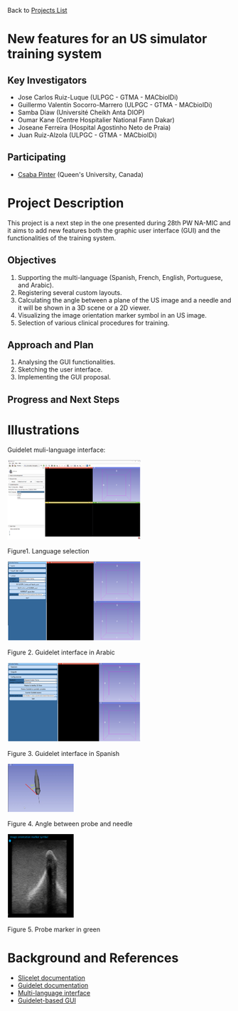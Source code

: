 Back to [Projects List](../../README.md#ProjectsList)

# New features for an US simulator training system

## Key Investigators

- Jose Carlos Ruiz-Luque (ULPGC - GTMA - MACbioIDi)
- Guillermo Valentín Socorro-Marrero (ULPGC - GTMA - MACbioIDi)
- Samba Diaw (Université Cheikh Anta DIOP)
- Oumar Kane (Centre Hospitalier National Fann Dakar)
- Joseane Ferreira (Hospital Agostinho Neto de Praia)
- Juan Ruiz-Alzola (ULPGC - GTMA - MACbioIDi)

## Participating

- [Csaba Pinter](http://perk.cs.queensu.ca/users/pinter) (Queen's University, Canada)

# Project Description

This project is a next step in the one presented during 28th PW NA-MIC and it aims to add new features both the graphic user interface (GUI) and the functionalities of the training system.

## Objectives

1. Supporting the multi-language (Spanish, French, English, Portuguese, and Arabic). 
1. Registering several custom layouts. 
1. Calculating the angle between a plane of the US image and a needle and it will be shown in a 3D scene or a 2D viewer.
1. Visualizing the image orientation marker symbol in an US image.
1. Selection of various clinical procedures for training. 


## Approach and Plan

1. Analysing the GUI functionalities.
2. Sketching the user interface.
3. Implementing the GUI proposal.

## Progress and Next Steps


# Illustrations

Guidelet muli-language interface:

<img src="Figure1.png" width="300" height="180" >

Figure1. Language selection 

<img src="Figure2.png" width="300" height="180" >

Figure 2. Guidelet interface in Arabic 

<img src="Figure3.png" width="300" height="180" >

Figure 3. Guidelet interface in Spanish

<img src="Figure4.png" width="150" height="110" >

Figure 4. Angle between probe and needle

<img src="Figure5.png" width="150" height="190" >

Figure 5. Probe marker in green


# Background and References

-	[Slicelet documentation](https://www.slicer.org/wiki/Documentation/Nightly/Developers/Slicelets)
-	[Guidelet documentation](http://www.slicerigt.org/wp/developer-tutorial/)
-	[Multi-language interface](https://github.com/mt4sd/UltrasoundTrainingSystem/tree/i18n_l10n)
-	[Guidelet-based GUI](https://github.com/mt4sd/UltrasoundTrainingSystem/tree/master)
